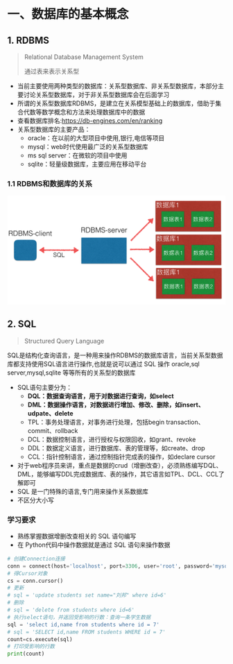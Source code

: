 # 一、数据库的基本概念



## 1. RDBMS

> Relational Database Management System
>
> 通过表来表示关系型

- 当前主要使用两种类型的数据库：关系型数据库、非关系型数据库，本部分主要讨论关系型数据库，对于非关系型数据库会在后面学习
- 所谓的关系型数据库RDBMS，是建立在关系模型基础上的数据库，借助于集合代数等数学概念和方法来处理数据库中的数据
- 查看数据库排名:https://db-engines.com/en/ranking
- 关系型数据库的主要产品：
  - oracle：在以前的大型项目中使用,银行,电信等项目
  - mysql：web时代使用最广泛的关系型数据库
  - ms sql server：在微软的项目中使用
  - sqlite：轻量级数据库，主要应用在移动平台

### 1.1 RDBMS和数据库的关系

![img](assets/QQ20170814-163342@2x.png)



## 2. SQL

> Structured Query Language

SQL是结构化查询语言，是一种用来操作RDBMS的数据库语言，当前关系型数据库都支持使用SQL语言进行操作,也就是说可以通过 SQL 操作 oracle,sql server,mysql,sqlite 等等所有的关系型的数据库

- SQL语句主要分为：
  - **DQL：数据查询语言，用于对数据进行查询，如select**
  - **DML：数据操作语言，对数据进行增加、修改、删除，如insert、udpate、delete**
  - TPL：事务处理语言，对事务进行处理，包括begin transaction、commit、rollback
  - DCL：数据控制语言，进行授权与权限回收，如grant、revoke
  - DDL：数据定义语言，进行数据库、表的管理等，如create、drop
  - CCL：指针控制语言，通过控制指针完成表的操作，如declare cursor
- 对于web程序员来讲，重点是数据的crud（增删改查），必须熟练编写DQL、DML，能够编写DDL完成数据库、表的操作，其它语言如TPL、DCL、CCL了解即可
- SQL 是一门特殊的语言,专门用来操作关系数据库
- 不区分大小写

### 学习要求

- 熟练掌握数据增删改查相关的 SQL 语句编写
- 在 Python代码中操作数据就是通过 SQL 语句来操作数据

```python
# 创建Connection连接
conn = connect(host='localhost', port=3306, user='root', password='mysql', database='python1', charset='utf8')
# 得Cursor对象
cs = conn.cursor()
# 更新
# sql = 'update students set name="刘邦" where id=6'
# 删除
# sql = 'delete from students where id=6'
# 执行select语句，并返回受影响的行数：查询一条学生数据
sql = 'select id,name from students where id = 7'
# sql = 'SELECT id,name FROM students WHERE id = 7'
count=cs.execute(sql)
# 打印受影响的行数
print(count)
```